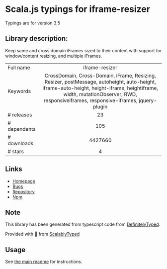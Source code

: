 
# Scala.js typings for iframe-resizer

Typings are for version 3.5

## Library description:
Keep same and cross domain iFrames sized to their content with support for window/content resizing, and multiple iFrames.

|                    |                 |
| ------------------ | :-------------: |
| Full name          | iframe-resizer |
| Keywords           | CrossDomain, Cross-Domain, iFrame, Resizing, Resizer, postMessage, autoheight, auto-height, iframe-auto-height, height-iframe, heightiframe, width, mutationObserver, RWD, responsiveiframes, responsive-iframes, jquery-plugin |
| # releases         | 23 |
| # dependents       | 105 |
| # downloads        | 4427660 |
| # stars            | 4 |

## Links
- [Homepage](https://github.com/davidjbradshaw/iframe-resizer)
- [Bugs](https://github.com/davidjbradshaw/iframe-resizer/issues)
- [Repository](https://github.com/davidjbradshaw/iframe-resizer)
- [Npm](https://www.npmjs.com/package/iframe-resizer)
    


## Note
This library has been generated from typescript code from [DefinitelyTyped](https://definitelytyped.org).

Provided with :purple_heart: from [ScalablyTyped](https://github.com/oyvindberg/ScalablyTyped)

## Usage
See [the main readme](../../readme.md) for instructions.


